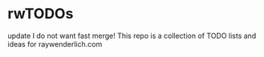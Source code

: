 # rwTODOs


update
I do not want fast merge!
This repo is a collection of TODO lists and ideas for raywenderlich.com
